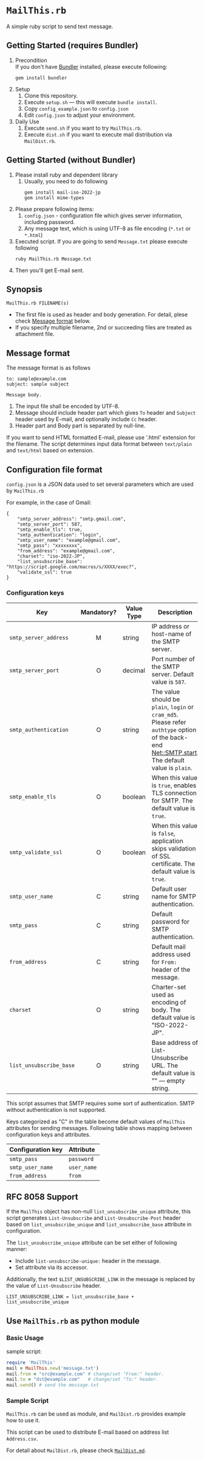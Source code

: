 # `MailThis.rb`

A simple ruby script to send text message.

## Getting Started (requires Bundler)

1. Precondition<br>
   If you don't have [Bundler] installed, please execute following:
    ```
    gem install bundler
    ```
1. Setup
    1. Clone this repository.
    1. Execute `setup.sh` &mdash; this will execute `bundle install`.
    1. Copy `config_example.json` to `config.json`
    1. Edit `config.json` to adjust your environment.
1. Daily Use
    1. Execute `send.sh` if you want to try `MailThis.rb`.
    1. Execute `dist.sh` if you want to execute mail distribution via `MailDist.rb`.

## Getting Started (without Bundler)

[Bundler]:https://bundler.io/

1. Please install ruby and dependent library
	1. Usually, you need to do following
        ```
        gem install mail-iso-2022-jp
        gem install mime-types
        ```
1. Please prepare following items:
	1. `config.json` - configuration file which gives server information, including password.
	1. Any message text, which is using UTF-8 as file encoding (`*.txt` or `*.html`)
1. Executed script. If you are going to send `Message.txt` please execute following
    ```
    ruby MailThis.rb Message.txt
    ```
1. Then you'll get E-mail sent.

## Synopsis

```
MailThis.rb FILENAME(s)
```

* The first file is used as header and body generation.
  For detail, plese check [Message format](#message-format) below.
* If you specify multiple filename, 2nd or succeeding files are treated as attachment file.

## Message format

The message format is as follows

```
to: sample@example.com
subject: sample subject

Message body.
```

1. The input file shall be encoded by UTF-8.
1. Message should include header part which gives `To` header and `Subject` header used by E-mail, and optionally include `Cc` header.
1. Header part and Body part is separated by null-line.

If you want to send HTML formatted E-mail, please use '.html' extension for the filename.
The script determines input data format between `text/plain` and `text/html` based on extension.

## Configuration file format

`config.json` is a JSON data used to set several parameters which are used by `MailThis.rb`

For example, in the case of Gmail:

```
{
    "smtp_server_address": "smtp.gmail.com",
    "smtp_server_port": 587,
    "smtp_enable_tls": true,
    "smtp_authentication": "login",
    "smtp_user_name": "example@gmail.com",
    "smtp_pass": "xxxxxxxx",
    "from_address": "example@gmail.com",
    "charset": "iso-2022-JP",
	"list_unsubscribe_base": "https://script.google.com/macros/s/XXXX/exec?",
	"validate_ssl": true
}
```

### Configuration keys

|Key|Mandatory?|Value Type|Description|
|---|:-------:|----------|-----------|
|`smtp_server_address`  |M|string |IP address or host-name of the SMTP server.|
|`smtp_server_port`     |O|decimal|Port number of the SMTP server. Default value is `587`.|
|`smtp_authentication`  |O|string |The value should be `plain`, `login` or `cram_md5`. Please refer `authtype` option of the back-end [Net::SMTP.start](https://docs.ruby-lang.org/ja/latest/method/Net=3a=3aSMTP/s/start.html). The default value is `plain`.|
|`smtp_enable_tls`      |O|boolean|When this value is `true`, enables TLS connection for SMTP. The default value is `true`.|
|`smtp_validate_ssl`         |O|boolean|When this value is `false`, application skips validation of SSL certificate. The default value is `true`.|
|`smtp_user_name`       |C|string |Default user name for SMTP authentication.|
|`smtp_pass`            |C|string |Default password for SMTP authentication.|
|`from_address`         |C|string |Default mail address used for `From:` header of the message.|
|`charset`              |O|string |Charter-set used as encoding of body. The default value is "ISO-2022-JP".|
|`list_unsubscribe_base`|O|string |Base address of List-Unsubscribe URL. The default value is "" &mdash; empty string.|

This script assumes that SMTP requires some sort of authentication.
SMTP without authentication is not supported.

Keys categorized as "C" in the table become default values of `MailThis` attributes for sending messages.
Following table shows mapping between configuration keys and attributes.

|Configuration key|Attribute|
|:----------------|:----------|
|`smtp_pass`|`password`|
|`smtp_user_name`|`user_name`|
|`from_address`|`from`|

## RFC 8058 Support

If the `MailThis` object has non-null `list_unsubscribe_unique` attribute,
this script generates `List-Unsubscribe` and `List-Unsubscribe-Post` header based on `list_unsubscribe_unique` and `list_unsubscribe_base` attribute in configuration.

The `list_unsubscribe_unique` attribute can be set either of following manner:
- Include `list-unsubscribe-unique:` header in the message.
- Set attribute via its accessor.

Additionally, the text `$LIST_UNSUBSCRIBE_LINK` in the message is replaced by the value of `List-Unsubscribe` header.

```
LIST_UNSUBSCRIBE_LINK = list_unsubscribe_base + list_unsubscribe_unique
```

## Use `MailThis.rb` as python module

### Basic Usage

sample script:
```ruby
require 'MailThis'
mail = MailThis.new('message.txt')
mail.from = "src@example.com" # change/set "From:" header.
mail.to = "dst@example.com"   # change/set "To:" header.
mail.send() # send the message.txt
```

### Sample Script

`MailThis.rb` can be used as module, and `MailDist.rb` provides example how to use it.

This script can be used to distribute E-mail based on address list `Address.csv`.

For detail about `MailDist.rb`, please check [`MailDist.md`](MailDist.md).

